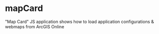 mapCard
=======

"Map Card" JS application shows how to load application configurations &amp; webmaps from ArcGIS Online
